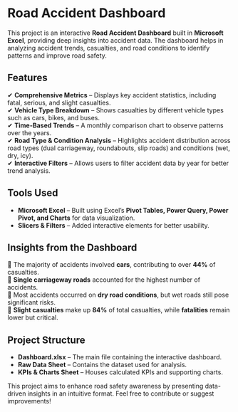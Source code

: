 #  Road Accident Dashboard   

This project is an interactive **Road Accident Dashboard** built in **Microsoft Excel**, providing deep insights into accident data. The dashboard helps in analyzing accident trends, casualties, and road conditions to identify patterns and improve road safety.  

##  Features  
✔ **Comprehensive Metrics** – Displays key accident statistics, including fatal, serious, and slight casualties.  
✔ **Vehicle Type Breakdown** – Shows casualties by different vehicle types such as cars, bikes, and buses.  
✔ **Time-Based Trends** – A monthly comparison chart to observe patterns over the years.  
✔ **Road Type & Condition Analysis** – Highlights accident distribution across road types (dual carriageway, roundabouts, slip roads) and conditions (wet, dry, icy).  
✔ **Interactive Filters** – Allows users to filter accident data by year for better trend analysis.  

##  Tools Used  
- **Microsoft Excel** – Built using Excel’s **Pivot Tables, Power Query, Power Pivot, and Charts** for data visualization.  
- **Slicers & Filters** – Added interactive elements for better usability.  

##  Insights from the Dashboard  
🔹 The majority of accidents involved **cars**, contributing to over **44%** of casualties.  
🔹 **Single carriageway roads** accounted for the highest number of accidents.  
🔹 Most accidents occurred on **dry road conditions**, but wet roads still pose significant risks.  
🔹 **Slight casualties** make up **84%** of total casualties, while **fatalities** remain lower but critical.  

##  Project Structure  
- **Dashboard.xlsx** – The main file containing the interactive dashboard.  
- **Raw Data Sheet** – Contains the dataset used for analysis.  
- **KPIs & Charts Sheet** – Houses calculated KPIs and supporting charts.  
 
This project aims to enhance road safety awareness by presenting data-driven insights in an intuitive format. Feel free to contribute or suggest improvements!  
